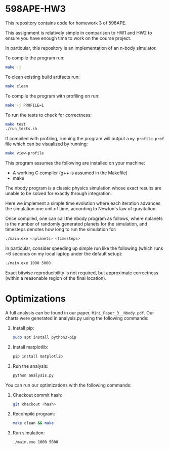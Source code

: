 # 598APE-HW3

This repository contains code for homework 3 of 598APE.

This assignment is relatively simple in comparison to HW1 and HW2 to ensure you have enough time to work on the course project.

In particular, this repository is an implementation of an n-body simulator.

To compile the program run:
```bash
make -j
```

To clean existing build artifacts run:
```bash
make clean
```

To compile the program with profiling on run:
```bash
make -j PROFILE=1
```

To run the tests to check for correctness:
```bash
make test
./run_tests.sh
```

If compiled with profiling, running the program will output a `my_profile.prof` file which can be visualized by running:
```bash
make view-profile
```


This program assumes the following are installed on your machine:
* A working C compiler (g++ is assumed in the Makefile)
* make

The nbody program is a classic physics simulation whose exact results are unable to be solved for exactly through integration.

Here we implement a simple time evolution where each iteration advances the simulation one unit of time, according to Newton's law of gravitation.

Once compiled, one can call the nbody program as follows, where nplanets is the number of randomly generated planets for the simulation, and timesteps denotes how long to run the simulation for:
```bash
./main.exe <nplanets> <timesteps>
```

In particular, consider speeding up simple run like the following (which runs ~6 seconds on my local laptop under the default setup):
```bash
./main.exe 1000 5000
```

Exact bitwise reproducibility is not required, but approximate correctness (within a reasonable region of the final location).

# Optimizations
A full analysis can be found in our paper, `Mini_Paper_3__Nbody.pdf`. Our charts were generated in analysis.py using the following commands:
1. Install pip:
   ```bash
   sudo apt install python3-pip
   ```
2. Install matplotlib:
    ```bash
    pip install matplotlib
    ```
3. Run the analysis:
    ```bash
    python analysis.py
    ```

You can run our optimizations with the following commands:
1. Checkout commit hash:
   ```bash
   git checkout <hash>
   ```
2. Recompile program:
    ```bash
    make clean && make
    ```
3. Run simulation:
    ```bash
    ./main.exe 1000 5000
    ```
